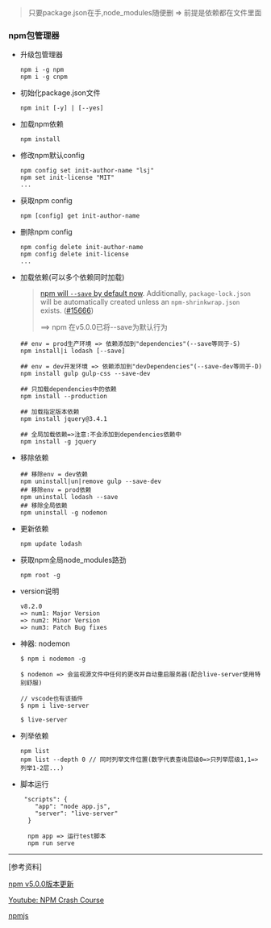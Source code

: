 > 只要package.json在手,node_modules随便删 => 前提是依赖都在文件里面

### npm包管理器

- 升级包管理器

  ```
  npm i -g npm
  npm i -g cnpm
  ```

- 初始化package.json文件

  ```
  npm init [-y] | [--yes]
  ```

- 加载npm依赖

  ```
  npm install
  ```

- 修改npm默认config

  ```
  npm config set init-author-name "lsj"
  npm set init-license "MIT"
  ...
  ```

- 获取npm config

  ```
  npm [config] get init-author-name
  ```

- 删除npm config

  ```
  npm config delete init-author-name
  npm config delete init-license
  ...
  ```

- 加载依赖(可以多个依赖同时加载)

  > [npm will `--save` by default now](https://twitter.com/maybekatz/status/859229741676625920). Additionally, `package-lock.json` will be automatically created unless an `npm-shrinkwrap.json` exists. ([#15666](https://github.com/npm/npm/pull/15666))
  >
  > ==> npm 在v5.0.0已将--save为默认行为

  ```
  ## env = prod生产环境 => 依赖添加到"dependencies"(--save等同于-S)
  npm install|i lodash [--save]
  
  ## env = dev开发环境 => 依赖添加到"devDependencies"(--save-dev等同于-D)
  npm install gulp gulp-css --save-dev
  
  ## 只加载dependencies中的依赖
  npm install --production
  
  ## 加载指定版本依赖
  npm install jquery@3.4.1
  
  ## 全局加载依赖=>注意:不会添加到dependencies依赖中
  npm install -g jquery
  ```

- 移除依赖

  ```
  ## 移除env = dev依赖
  npm uninstall|un|remove gulp --save-dev
  ## 移除env = prod依赖
  npm uninstall lodash --save
  ## 移除全局依赖
  npm uninstall -g nodemon
  ```

- 更新依赖

  ```
  npm update lodash
  ```

- 获取npm全局node_modules路劲

  ```
  npm root -g
  ```

- version说明

  ```
  v8.2.0
  => num1: Major Version
  => num2: Minor Version
  => num3: Patch Bug fixes
  ```

- 神器: nodemon

  ```
  $ npm i nodemon -g
  
  $ nodemon => 会监视源文件中任何的更改并自动重启服务器(配合live-server使用特别舒服)
  
  // vscode也有该插件
  $ npm i live-server
  
  $ live-server
  ```

- 列举依赖

  ```
  npm list
  npm list --depth 0 // 同时列举文件位置(数字代表查询层级0=>只列举层级1,1=>列举1-2层...)
  ```

- 脚本运行

  ```
   "scripts": {
      "app": "node app.js",
      "server": "live-server"
    }
    
    npm app => 运行test脚本
    npm run serve
  ```

  

---

[参考资料]

[npm v5.0.0版本更新](https://github.com/npm/npm/releases/tag/v5.0.0)

[Youtube: NPM Crash Course](https://www.youtube.com/watch?v=jHDhaSSKmB0)

[npmjs](https://www.npmjs.com/)